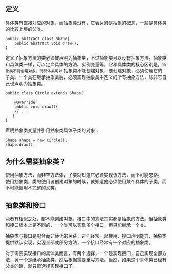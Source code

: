 定义
-------
具体类有直接对应的对象，而抽象类没有，它表达的是抽象的概念，一般是具体类的比较上层的父类。
```
public abstract class Shape{
    public abstract void draw();
}
```
定义了抽象方法的类必须被声明为抽象类，不过抽象类可以没有抽象方法。抽象类和具体类一样，可以定义具体的方法、实例变量等，它和具体类的核心区别是，`抽象类不能创建对象，而具体类可以`
抽象类不能创建对象，要创建对象，必须使用它的子类。一个类在继承抽象类后，必须实现抽象类中定义的所有抽象方法，除非它自己也声明为抽象类。
```
public class Circle extends Shape{

    @Override
    public void draw(){
    //...
   }
}
```
声明抽象类变量并引用抽象类具体子类的对象：
```
Shape shape = new Circle();
shape.draw();
```

为什么需要抽象类？
--------------
使用抽象方法，而非空方法体，子类就知道它必须实现该方法，而不可能忽略。
使用抽象类，类的使用者创建对象的时候，就知道他必须使用某个具体的子类，而不可能误用不完整的父类。

抽象类和接口
----------
两者有相似之处，都不能创建对象，接口中的方法其实都是抽象的方法。但抽象类和接口根本上是不同的，一个类可以实现多个接口，但只能继承一个类。

抽象类与接口是配合而非替代的关系，它们经常一起使用，接口声明能力，抽象类提供默认实现，实现全部或部分方法，一个接口经常有一个对应的抽象类。

对于需要实现接口的具体类而言，有两个选择，一个是实现接口，自己实现全部方法，另一个是继承抽象类，然后根据需要重写方法。当然，如果这个具体类已经有父类的话，就只能选择实现接口了。
